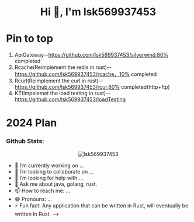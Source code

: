 <h1 align="center">Hi 👋, I'm lsk569937453</h1>

# Pin to top
1. ApiGateway--https://github.com/lsk569937453/silverwind,80% completed
2. Rcache(Reimplement the redis in rust)--https://github.com/lsk569937453/rcache，10% completed
3. Rcurl(Reimplement the curl in rust)--https://github.com/lsk569937453/rcur,80% completed(http+ftp)
4. KT(Impelemet the load testing in rust)--https://github.com/lsk569937453/loadTesting
# 2024 Plan



<h3 align="left">Github Stats:</h3>

<p align="center"><img src="https://github-readme-stats.vercel.app/api/?username=lsk569937453&show_icons=true&title_color=F08C00&icon_color=FA8B00&text_color=F08C00&bg_color=151515&locale=en&hide_border=true" alt="lsk569937453"/></p>


- 🔭 I’m currently working on ...
- 👯 I’m looking to collaborate on ...
- 🤔 I’m looking for help with ...
- 💬 Ask me about java, golang, rust.
- 📫 How to reach me: ...
- 😄 Pronouns: ...
- ⚡ Fun fact: Any application that can be written in Rust, will eventually be written in Rust.
-->

